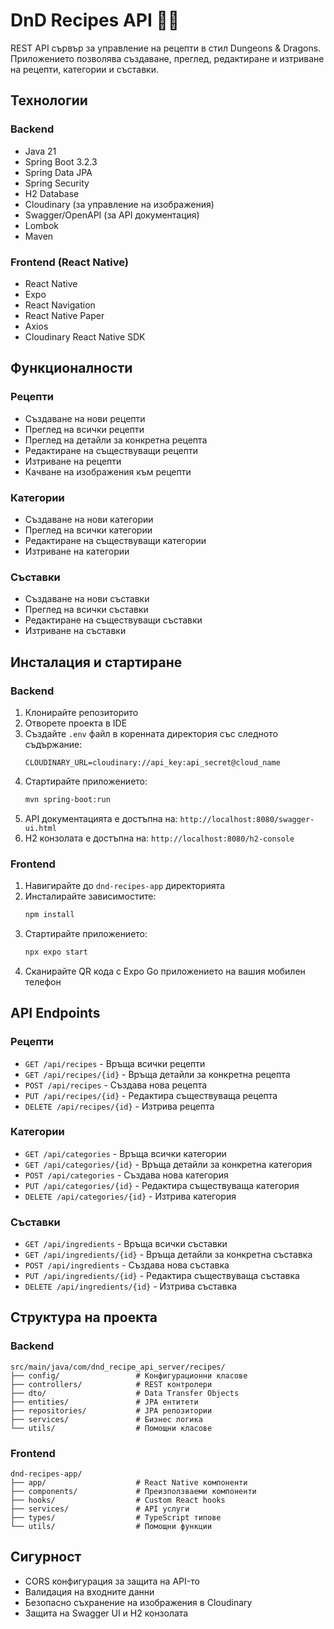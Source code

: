 # DnD Recipes API 🧙‍♂️

REST API сървър за управление на рецепти в стил Dungeons & Dragons. Приложението позволява създаване, преглед, редактиране и изтриване на рецепти, категории и съставки.

## Технологии

### Backend

- Java 21
- Spring Boot 3.2.3
- Spring Data JPA
- Spring Security
- H2 Database
- Cloudinary (за управление на изображения)
- Swagger/OpenAPI (за API документация)
- Lombok
- Maven

### Frontend (React Native)

- React Native
- Expo
- React Navigation
- React Native Paper
- Axios
- Cloudinary React Native SDK

## Функционалности

### Рецепти

- Създаване на нови рецепти
- Преглед на всички рецепти
- Преглед на детайли за конкретна рецепта
- Редактиране на съществуващи рецепти
- Изтриване на рецепти
- Качване на изображения към рецепти

### Категории

- Създаване на нови категории
- Преглед на всички категории
- Редактиране на съществуващи категории
- Изтриване на категории

### Съставки

- Създаване на нови съставки
- Преглед на всички съставки
- Редактиране на съществуващи съставки
- Изтриване на съставки

## Инсталация и стартиране

### Backend

1. Клонирайте репозиторито
2. Отворете проекта в IDE
3. Създайте `.env` файл в коренната директория със следното съдържание:
   ```
   CLOUDINARY_URL=cloudinary://api_key:api_secret@cloud_name
   ```
4. Стартирайте приложението:
   ```bash
   mvn spring-boot:run
   ```
5. API документацията е достъпна на: `http://localhost:8080/swagger-ui.html`
6. H2 конзолата е достъпна на: `http://localhost:8080/h2-console`

### Frontend

1. Навигирайте до `dnd-recipes-app` директорията
2. Инсталирайте зависимостите:
   ```bash
   npm install
   ```
3. Стартирайте приложението:
   ```bash
   npx expo start
   ```
4. Сканирайте QR кода с Expo Go приложението на вашия мобилен телефон

## API Endpoints

### Рецепти

- `GET /api/recipes` - Връща всички рецепти
- `GET /api/recipes/{id}` - Връща детайли за конкретна рецепта
- `POST /api/recipes` - Създава нова рецепта
- `PUT /api/recipes/{id}` - Редактира съществуваща рецепта
- `DELETE /api/recipes/{id}` - Изтрива рецепта

### Категории

- `GET /api/categories` - Връща всички категории
- `GET /api/categories/{id}` - Връща детайли за конкретна категория
- `POST /api/categories` - Създава нова категория
- `PUT /api/categories/{id}` - Редактира съществуваща категория
- `DELETE /api/categories/{id}` - Изтрива категория

### Съставки

- `GET /api/ingredients` - Връща всички съставки
- `GET /api/ingredients/{id}` - Връща детайли за конкретна съставка
- `POST /api/ingredients` - Създава нова съставка
- `PUT /api/ingredients/{id}` - Редактира съществуваща съставка
- `DELETE /api/ingredients/{id}` - Изтрива съставка

## Структура на проекта

### Backend

```
src/main/java/com/dnd_recipe_api_server/recipes/
├── config/                 # Конфигурационни класове
├── controllers/            # REST контролери
├── dto/                    # Data Transfer Objects
├── entities/               # JPA ентитети
├── repositories/           # JPA репозитории
├── services/               # Бизнес логика
└── utils/                  # Помощни класове
```

### Frontend

```
dnd-recipes-app/
├── app/                    # React Native компоненти
├── components/             # Преизползваеми компоненти
├── hooks/                  # Custom React hooks
├── services/               # API услуги
├── types/                  # TypeScript типове
└── utils/                  # Помощни функции
```

## Сигурност

- CORS конфигурация за защита на API-то
- Валидация на входните данни
- Безопасно съхранение на изображения в Cloudinary
- Защита на Swagger UI и H2 конзолата
